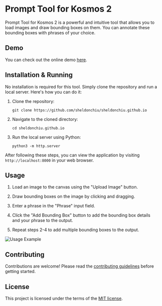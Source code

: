 # Prompt Tool for Kosmos 2

Prompt Tool for Kosmos 2 is a powerful and intuitive tool that allows you to load images and draw bounding boxes on them. You can annotate these bounding boxes with phrases of your choice. 

## Demo

You can check out the online demo [here](https://sheldonchiu.github.io/).

## Installation & Running

No installation is required for this tool. Simply clone the repository and run a local server. Here's how you can do it:

1. Clone the repository:
    ```
    git clone https://github.com/sheldonchiu/sheldonchiu.github.io
    ```

2. Navigate to the cloned directory:
    ```
    cd sheldonchiu.github.io
    ```

3. Run the local server using Python:
    ```
    python3 -m http.server
    ```

After following these steps, you can view the application by visiting `http://localhost:8000` in your web browser.

## Usage

1. Load an image to the canvas using the "Upload Image" button.

2. Draw bounding boxes on the image by clicking and dragging.

3. Enter a phrase in the "Phrase" input field.

4. Click the "Add Bounding Box" button to add the bounding box details and your phrase to the output.

5. Repeat steps 2-4 to add multiple bounding boxes to the output.

![Usage Example](https://your-website.com/path-to-usage-example.png)

## Contributing

Contributions are welcome! Please read the [contributing guidelines](https://github.com/sheldonchiu/prompt-tool/blob/main/CONTRIBUTING.md) before getting started.

## License

This project is licensed under the terms of the [MIT license](https://github.com/sheldonchiu/prompt-tool/blob/main/LICENSE).